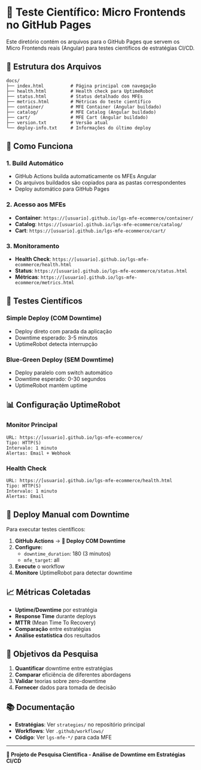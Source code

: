 # 🧪 Teste Científico: Micro Frontends no GitHub Pages

Este diretório contém os arquivos para o GitHub Pages que servem os Micro Frontends reais (Angular) para testes científicos de estratégias CI/CD.

## 📁 Estrutura dos Arquivos

```
docs/
├── index.html          # Página principal com navegação
├── health.html         # Health check para UptimeRobot
├── status.html         # Status detalhado dos MFEs
├── metrics.html        # Métricas do teste científico
├── container/          # MFE Container (Angular buildado)
├── catalog/            # MFE Catalog (Angular buildado)
├── cart/               # MFE Cart (Angular buildado)
├── version.txt         # Versão atual
└── deploy-info.txt     # Informações do último deploy
```

## 🚀 Como Funciona

### **1. Build Automático**

- GitHub Actions builda automaticamente os MFEs Angular
- Os arquivos buildados são copiados para as pastas correspondentes
- Deploy automático para GitHub Pages

### **2. Acesso aos MFEs**

- **Container**: `https://[usuario].github.io/lgs-mfe-ecommerce/container/`
- **Catalog**: `https://[usuario].github.io/lgs-mfe-ecommerce/catalog/`
- **Cart**: `https://[usuario].github.io/lgs-mfe-ecommerce/cart/`

### **3. Monitoramento**

- **Health Check**: `https://[usuario].github.io/lgs-mfe-ecommerce/health.html`
- **Status**: `https://[usuario].github.io/lgs-mfe-ecommerce/status.html`
- **Métricas**: `https://[usuario].github.io/lgs-mfe-ecommerce/metrics.html`

## 🧪 Testes Científicos

### **Simple Deploy (COM Downtime)**

- Deploy direto com parada da aplicação
- Downtime esperado: 3-5 minutos
- UptimeRobot detecta interrupção

### **Blue-Green Deploy (SEM Downtime)**

- Deploy paralelo com switch automático
- Downtime esperado: 0-30 segundos
- UptimeRobot mantém uptime

## 📊 Configuração UptimeRobot

### **Monitor Principal**

```
URL: https://[usuario].github.io/lgs-mfe-ecommerce/
Tipo: HTTP(S)
Intervalo: 1 minuto
Alertas: Email + Webhook
```

### **Health Check**

```
URL: https://[usuario].github.io/lgs-mfe-ecommerce/health.html
Tipo: HTTP(S)
Intervalo: 1 minuto
Alertas: Email
```

## 🔧 Deploy Manual com Downtime

Para executar testes científicos:

1. **GitHub Actions** → **🛑 Deploy COM Downtime**
2. **Configure:**
   - `downtime_duration`: 180 (3 minutos)
   - `mfe_target`: all
3. **Execute** o workflow
4. **Monitore** UptimeRobot para detectar downtime

## 📈 Métricas Coletadas

- **Uptime/Downtime** por estratégia
- **Response Time** durante deploys
- **MTTR** (Mean Time To Recovery)
- **Comparação** entre estratégias
- **Análise estatística** dos resultados

## 🎯 Objetivos da Pesquisa

1. **Quantificar** downtime entre estratégias
2. **Comparar** eficiência de diferentes abordagens
3. **Validar** teorias sobre zero-downtime
4. **Fornecer** dados para tomada de decisão

## 📚 Documentação

- **Estratégias**: Ver `strategies/` no repositório principal
- **Workflows**: Ver `.github/workflows/`
- **Código**: Ver `lgs-mfe-*/` para cada MFE

---

**🧪 Projeto de Pesquisa Científica - Análise de Downtime em Estratégias CI/CD**
